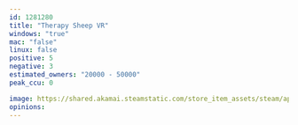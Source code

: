 ```yaml
---
id: 1281280
title: "Therapy Sheep VR"
windows: "true"
mac: "false"
linux: false
positive: 5
negative: 3
estimated_owners: "20000 - 50000"
peak_ccu: 0

image: https://shared.akamai.steamstatic.com/store_item_assets/steam/apps/1281280/header.jpg?t=1599078259
opinions:
---
```

